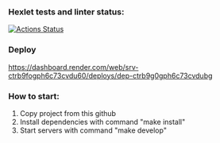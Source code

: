 ### Hexlet tests and linter status:
[![Actions Status](https://github.com/Fleur26/frontend-project-12/actions/workflows/hexlet-check.yml/badge.svg)](https://github.com/Fleur26/frontend-project-12/actions)

### Deploy

https://dashboard.render.com/web/srv-ctrb9fogph6c73cvdu60/deploys/dep-ctrb9g0gph6c73cvdubg

###  How to start:

1. Copy project from this github
2. Install dependencies with command "make install"
3. Start servers with command "make develop"